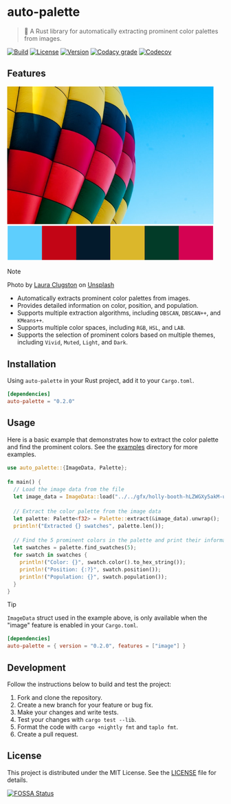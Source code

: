 # auto-palette

> 🎨 A Rust library for automatically extracting prominent color palettes from images.

[![Build](https://img.shields.io/github/actions/workflow/status/t28hub/auto-palette/ci.yml?style=flat-square)](https://github.com/t28hub/auto-palette/actions/workflows/ci.yml)
[![License](https://img.shields.io/crates/l/auto-palette?style=flat-square)](https://crates.io/crates/auto-palette)
[![Version](https://img.shields.io/crates/v/auto-palette?style=flat-square)](https://crates.io/crates/auto-palette)
[![Codacy grade](https://img.shields.io/codacy/grade/5de09d1930244071a2fa39d5cfcd8633?style=flat-square)](https://app.codacy.com/gh/t28hub/auto-palette/dashboard?utm_source=gh&utm_medium=referral&utm_content=&utm_campaign=Badge_grade)
[![Codecov](https://img.shields.io/codecov/c/github/t28hub/auto-palette?style=flat-square)](https://codecov.io/gh/t28hub/auto-palette)

## Features

<img src="../../gfx/laura-clugston-pwW2iV9TZao-unsplash.jpg" alt="Hot air balloon on blue sky" width="480">
<img src="../../gfx/palette.png" alt="Extracted Color Palette" width="480">

> [!NOTE]
> Photo by <a href="https://unsplash.com/@laurahclugston?utm_content=creditCopyText&utm_medium=referral&utm_source=unsplash">Laura Clugston</a> on <a href="https://unsplash.com/photos/multi-colored-hot-air-balloon-pwW2iV9TZao?utm_content=creditCopyText&utm_medium=referral&utm_source=unsplash">Unsplash</a>

* Automatically extracts prominent color palettes from images.
* Provides detailed information on color, position, and population.
* Supports multiple extraction algorithms, including `DBSCAN`, `DBSCAN++`, and `KMeans++`.
* Supports multiple color spaces, including `RGB`, `HSL`, and `LAB`.
* Supports the selection of prominent colors based on multiple themes, including `Vivid`, `Muted`, `Light`, and `Dark`.

## Installation

Using `auto-palette` in your Rust project, add it to your `Cargo.toml`.

```toml
[dependencies]
auto-palette = "0.2.0"
```

## Usage

Here is a basic example that demonstrates how to extract the color palette and find the prominent colors.
See the [examples](./examples) directory for more examples.

```rust
use auto_palette::{ImageData, Palette};

fn main() {
  // Load the image data from the file
  let image_data = ImageData::load("../../gfx/holly-booth-hLZWGXy5akM-unsplash.jpg").unwrap();

  // Extract the color palette from the image data
  let palette: Palette<f32> = Palette::extract(&image_data).unwrap();
  println!("Extracted {} swatches", palette.len());

  // Find the 5 prominent colors in the palette and print their information
  let swatches = palette.find_swatches(5);
  for swatch in swatches {
    println!("Color: {}", swatch.color().to_hex_string());
    println!("Position: {:?}", swatch.position());
    println!("Population: {}", swatch.population());
  }
}
```

> [!TIP]
> `ImageData` struct used in the example above, is only available when the "image" feature is enabled in your `Cargo.toml`.
>
> ```toml
> [dependencies]
> auto-palette = { version = "0.2.0", features = ["image"] }
> ```

## Development

Follow the instructions below to build and test the project:

1. Fork and clone the repository.
2. Create a new branch for your feature or bug fix.
3. Make your changes and write tests.
4. Test your changes with `cargo test --lib`.
5. Format the code with `cargo +nightly fmt` and `taplo fmt`.
6. Create a pull request.

## License

This project is distributed under the MIT License. See the [LICENSE](/LICENSE) file for details.

[![FOSSA Status](https://app.fossa.com/api/projects/custom%2B14538%2Fgithub.com%2Ft28hub%2Fauto-palette.svg?type=large&issueType=license)](https://app.fossa.com/projects/custom%2B14538%2Fgithub.com%2Ft28hub%2Fauto-palette?ref=badge_large&issueType=license)
